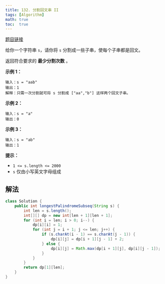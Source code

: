 ```yaml
---
title: 132. 分割回文串 II
tags: [Algorithm]
math: true
toc:  true
---
```


[题目链接](https://leetcode.cn/problems/palindrome-partitioning-ii/)

给你一个字符串 `s`，请你将 `s` 分割成一些子串，使每个子串都是回文。

返回符合要求的 **最少分割次数** 。

**示例 1：**

```
输入：s = "aab"
输出：1
解释：只需一次分割就可将 s 分割成 ["aa","b"] 这样两个回文子串。
```

**示例 2：**

```
输入：s = "a"
输出：0
```

**示例 3：**

```
输入：s = "ab"
输出：1 
```

**提示：**

- `1 <= s.length <= 2000`
- `s` 仅由小写英文字母组成

## 解法

```java
class Solution {
    public int longestPalindromeSubseq(String s) {
        int len = s.length();
        int[][] dp = new int[len + 1][len + 1];
        for (int i = len; i > 0; i--) {
            dp[i][i] = 1;
            for (int j = i + 1; j <= len; j++) {
                if (s.charAt(i - 1) == s.charAt(j - 1)) {
                    dp[i][j] = dp[i + 1][j - 1] + 2;
                } else {
                    dp[i][j] = Math.max(dp[i + 1][j], dp[i][j - 1]);
                }
            }
        }
        return dp[1][len];
    }
}
```

